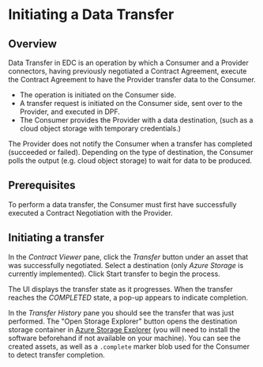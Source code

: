 # Initiating a Data Transfer

## Overview

Data Transfer in EDC is an operation by which a Consumer and a Provider connectors, having previously negotiated a Contract Agreement, execute the Contract Agreement to have the Provider transfer data to the Consumer.

- The operation is initiated on the Consumer side. 
- A transfer request is initiated on the Consumer side, sent over to the Provider, and executed in DPF. 
- The Consumer provides the Provider with a data destination, (such as a cloud object storage with temporary credentials.)

The Provider does not notify the Consumer when a transfer has completed (succeeded or failed). Depending on the type of destination, the Consumer polls the output (e.g. cloud object storage) to wait for data to be produced.

## Prerequisites

To perform a data transfer, the Consumer must first have successfully executed a Contract Negotiation with the Provider.

## Initiating a transfer

In the *Contract Viewer* pane, click the *Transfer* button under an asset that was successfully negotiated. Select a destination (only *Azure Storage* is currently implemented). Click Start transfer to begin the process.

The UI displays the transfer state as it progresses. When the transfer reaches the *COMPLETED* state, a pop-up appears to indicate completion.

In the *Transfer History* pane you should see the transfer that was just performed. The "Open Storage Explorer" button opens the destination storage container in [Azure Storage Explorer](https://azure.microsoft.com/features/storage-explorer) (you will need to install the software beforehand if not available on your machine). You can see the created assets, as well as a `.complete` marker blob used for the Consumer to detect transfer completion.
